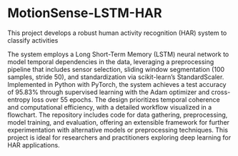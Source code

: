 # MotionSense-LSTM-HAR
This project develops a robust human activity recognition (HAR) system to classify activities

The system employs a Long Short-Term Memory (LSTM) neural network to model temporal dependencies in the data, leveraging a preprocessing pipeline that includes sensor selection, sliding window segmentation (100 samples, stride 50), and standardization via scikit-learn’s StandardScaler. Implemented in Python with PyTorch, the system achieves a test accuracy of 95.83% through supervised learning with the Adam optimizer and cross-entropy loss over 55 epochs. The design prioritizes temporal coherence and computational efficiency, with a detailed workflow visualized in a flowchart. The repository includes code for data gathering, preprocessing, model training, and evaluation, offering an extensible framework for further experimentation with alternative models or preprocessing techniques. This project is ideal for researchers and practitioners exploring deep learning for HAR applications.
